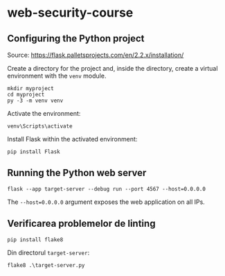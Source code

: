 # web-security-course

## Configuring the Python project

Source: https://flask.palletsprojects.com/en/2.2.x/installation/

Create a directory for the project and, inside the directory, create a virtual environment with the `venv` module.

```
mkdir myproject
cd myproject
py -3 -m venv venv
````

Activate the environment:
```
venv\Scripts\activate
```

Install Flask within the activated environment:
```
pip install Flask
```

## Running the Python web server

```
flask --app target-server --debug run --port 4567 --host=0.0.0.0
```

The `--host=0.0.0.0` argument exposes the web application on all IPs.


## Verificarea problemelor de linting

```
pip install flake8
```
Din directorul `target-server`:
```
flake8 .\target-server.py
```
